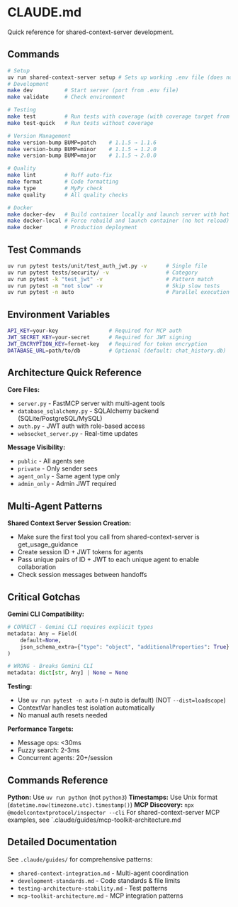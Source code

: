 # CLAUDE.md

Quick reference for shared-context-server development.

## Commands

```bash
# Setup
uv run shared-context-server setup # Sets up working .env file (does not overwrite pre-existing env files, instead creates .env.generated)
# Development
make dev          # Start server (port from .env file)
make validate     # Check environment

# Testing
make test         # Run tests with coverage (with coverage target from pyproject.toml)
make test-quick   # Run tests without coverage

# Version Management
make version-bump BUMP=patch    # 1.1.5 → 1.1.6
make version-bump BUMP=minor    # 1.1.5 → 1.2.0
make version-bump BUMP=major    # 1.1.5 → 2.0.0

# Quality
make lint         # Ruff auto-fix
make format       # Code formatting
make type         # MyPy check
make quality      # All quality checks

# Docker
make docker-dev   # Build container locally and launch server with hot reload
make docker-local # Force rebuild and launch container (no hot reload)
make docker       # Production deployment
```

## Test Commands

```bash
uv run pytest tests/unit/test_auth_jwt.py -v      # Single file
uv run pytest tests/security/ -v                  # Category
uv run pytest -k "test_jwt" -v                    # Pattern match
uv run pytest -m "not slow" -v                    # Skip slow tests
uv run pytest -n auto                             # Parallel execution (default)
```

## Environment Variables

```bash
API_KEY=your-key                # Required for MCP auth
JWT_SECRET_KEY=your-secret      # Required for JWT signing
JWT_ENCRYPTION_KEY=fernet-key   # Required for token encryption
DATABASE_URL=path/to/db         # Optional (default: chat_history.db)
```

## Architecture Quick Reference

**Core Files:**
- `server.py` - FastMCP server with multi-agent tools
- `database_sqlalchemy.py` - SQLAlchemy backend (SQLite/PostgreSQL/MySQL)
- `auth.py` - JWT auth with role-based access
- `websocket_server.py` - Real-time updates

**Message Visibility:**
- `public` - All agents see
- `private` - Only sender sees
- `agent_only` - Same agent type only
- `admin_only` - Admin JWT required

## Multi-Agent Patterns

**Shared Context Server Session Creation:**
- Make sure the first tool you call from shared-context-server is get_usage_guidance
- Create session ID + JWT tokens for agents
- Pass unique pairs of ID + JWT to each unique agent to enable collaboration
- Check session messages between handoffs

## Critical Gotchas

**Gemini CLI Compatibility:**
```python
# CORRECT - Gemini CLI requires explicit types
metadata: Any = Field(
    default=None,
    json_schema_extra={"type": "object", "additionalProperties": True}
)

# WRONG - Breaks Gemini CLI
metadata: dict[str, Any] | None = None
```

**Testing:**
- Use `uv run pytest -n auto` (-n auto is default) (NOT `--dist=loadscope`)
- ContextVar handles test isolation automatically
- No manual auth resets needed

**Performance Targets:**
- Message ops: <30ms
- Fuzzy search: 2-3ms
- Concurrent agents: 20+/session

## Commands Reference

**Python:** Use `uv run python` (not `python3`)
**Timestamps:** Use Unix format (`datetime.now(timezone.utc).timestamp()`)
**MCP Discovery:** `npx @modelcontextprotocol/inspector --cli`
For shared-context-server MCP examples, see `.claude/guides/mcp-toolkit-architecture.md

## Detailed Documentation

See `.claude/guides/` for comprehensive patterns:
- `shared-context-integration.md` - Multi-agent coordination
- `development-standards.md` - Code standards & file limits
- `testing-architecture-stability.md` - Test patterns
- `mcp-toolkit-architecture.md` - MCP integration patterns
